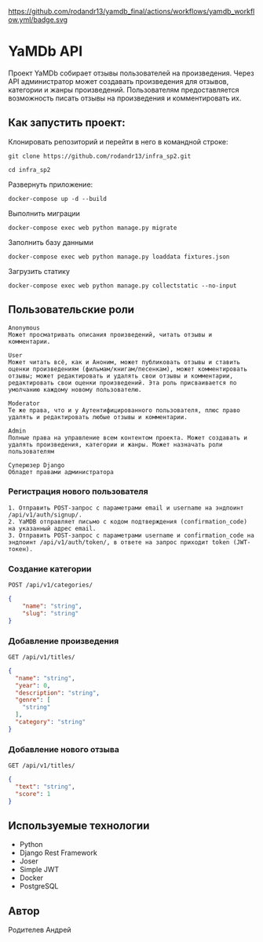 https://github.com/rodandr13/yamdb_final/actions/workflows/yamdb_workflow.yml/badge.svg

# YaMDb API
Проект YaMDb собирает отзывы пользователей на произведения. Через API администратор может создавать произведения для отзывов, категории и жанры произведений. Пользователям предоставляется возможность писать отзывы на произведения и комментировать их.

## Как запустить проект:

Клонировать репозиторий и перейти в него в командной строке:
```
git clone https://github.com/rodandr13/infra_sp2.git

cd infra_sp2
```
Развернуть приложение:
```
docker-compose up -d --build
```
Выполнить миграции
```
docker-compose exec web python manage.py migrate
```
Заполнить базу данными
```
docker-compose exec web python manage.py loaddata fixtures.json
```
Загрузить статику
```
docker-compose exec web python manage.py collectstatic --no-input
```

## Пользовательские роли
```
Anonymous
Может просматривать описания произведений, читать отзывы и комментарии.

User
Может читать всё, как и Аноним, может публиковать отзывы и ставить оценки произведениям (фильмам/книгам/песенкам), может комментировать отзывы; может редактировать и удалять свои отзывы и комментарии, редактировать свои оценки произведений. Эта роль присваивается по умолчанию каждому новому пользователю.

Moderator
Те же права, что и у Аутентифицированного пользователя, плюс право удалять и редактировать любые отзывы и комментарии.

Admin
Полные права на управление всем контентом проекта. Может создавать и удалять произведения, категории и жанры. Может назначать роли пользователям

Суперюзер Django
Обладет правами администратора
```


### Регистрация нового пользователя
```
1. Отправить POST-запрос с параметрами email и username на эндпоинт /api/v1/auth/signup/.
2. YaMDB отправляет письмо с кодом подтверждения (confirmation_code) на указанный адрес email.
3. Отправить POST-запрос с параметрами username и confirmation_code на эндпоинт /api/v1/auth/token/, в ответе на запрос приходит token (JWT-токен).
```

### Создание категории
```POST /api/v1/categories/```
```json
{
    "name": "string",
    "slug": "string"
}
```

### Добавление произведения
```GET /api/v1/titles/```
```json
{
  "name": "string",
  "year": 0,
  "description": "string",
  "genre": [
    "string"
  ],
  "category": "string"
}
```

### Добавление нового отзыва
```GET /api/v1/titles/```
```json
{
  "text": "string",
  "score": 1
}
```
## Используемые технологии
- Python
- Django Rest Framework
- Joser
- Simple JWT
- Docker
- PostgreSQL
## Автор
Родителев Андрей